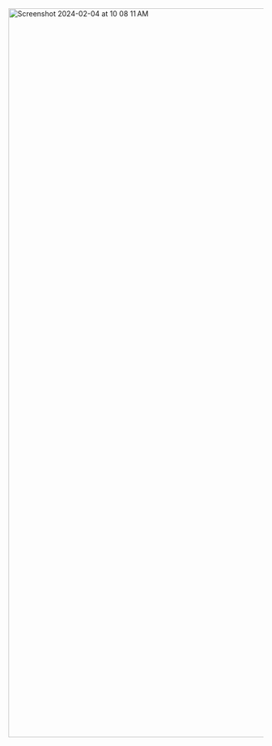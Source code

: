 <img width="1440" alt="Screenshot 2024-02-04 at 10 08 11 AM" src="https://github.com/anushadk13/applevisionclone/assets/122234698/91f2282d-6ffa-45b1-8224-31b5de07eef7">
